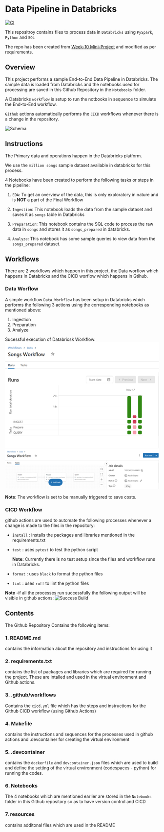 # Data Pipeline in Databricks

[![CI](https://github.com/nogibjj/IDS-706_rg361_week-11/actions/workflows/cicd.yml/badge.svg)](https://github.com/nogibjj/IDS-706_rg361_week-11/actions/workflows/cicd.yml)

This repositroy contains files to process data in ``Databricks`` using ``PySpark``, ``Python``  and ``SQL``

The repo has been created from [Week-10 Mini-Project](https://github.com/nogibjj/IDS-706_rg361_week-10) and modified as per requirements.

## Overview

This project performs a sample End-to-End Data Pipeline in Databricks.
The sample data is loaded from Databricks and the notebooks used for processing are saved in this Github Repository in the ``Notebooks`` folder.

A Databricks ``workflow`` is setup to run the notbooks in sequence to simulate the End-to-End workflow.

``Github`` actions automatically performs the ``CICD`` workflows whenever there is a change in the repository.

![Schema](resources/schema.png)

## Instructions

The Primary data and operations happen in the Databricks platform.

We use the ``million songs`` sample dataset available in databricks for this process.

4 Notebooks have been created to perform the following tasks or steps in the pipeline:

1. ``EDA``: To get an overview of the data, this is only exploratory in nature and is **NOT** a part of the Final Workflow

2. ``Ingestion``: This notebook loads the data from the sample dataset and saves it as ``songs`` table in Databricks

3. ``Preparation``: This notebook contains the SQL code to process the raw data in ``songs`` and stores it as ``songs_prepared`` in databricks.

4. ``Analyze``: This notebook has some sample queries to view data from the ``songs_prepared`` dataset.

## Workflows
There are 2 workflows which happen in this project, the Data worflow which happens in Databricks and the CICD worflow which happens in Gtihub.

### Data Worflow
A simple workflow ``Data_Workflow`` has been setup in Databricks which performs the following 3 actions using the corresponding notebooks as mentioned above:
1. Ingestion
2. Preparation
3. Analyze

Sucessful execution of Databricsk Workflow:
![Data Workflow](https://github.com/nogibjj/Week_11_miniproj_Ayush/blob/main/Images/Databricks_Runs.png)
![Data Workflow](https://github.com/nogibjj/Week_11_miniproj_Ayush/blob/main/Images/Databricks_tasks.png)

**Note**: The workflow is set to be manually triggered to save costs.

### CICD Workflow
github actions are used to automate the following processes whenever a change is made to the files in the repository:
   - ``install`` : installs the packages and libraries mentioned in the requirements.txt
   - ``test`` : uses ``pytest`` to test the python script
      
      **Note:** Currently there is no test setup since the files and workflow runs in Databricks.
     
   - ``format`` : uses ``black`` to format the python files
   - ``lint`` : uses ``ruff`` to lint the python files

**Note** -if all the processes run successfully the following output will be visible in github actions:
   ![Success Build](resources/build.png)

   
## Contents
The Github Repository Contains the following items:

### 1. README.md
   contains the information about the repository and instructions for using it
   
### 2. requirements.txt
   contains the list of packages and libraries which are required for running the project. These are intalled and used in the virtual environment and Github actions.
   
### 3. .github/workflows
  Contains the ``cicd.yml`` file which has the steps and instructions for the Github CICD workflow (using Github Actions)
 
### 4. Makefile
   contains the instructions and sequences for the processes used in github actions and .devcontainer for creating the virtual environment
   
### 5. .devcontainer
   contains the ``dockerfile`` and ``devcontainer.json`` files which are used to build and define the setting of the virtual environment (codespaces - python) for running the codes.

### 6. Notebooks
   The 4 notebooks which are mentioned earlier are stored in the ``Notebooks`` folder in this Github repository so as to have version control and CICD

### 7. resources 
   contains additonal files which are used in the README

